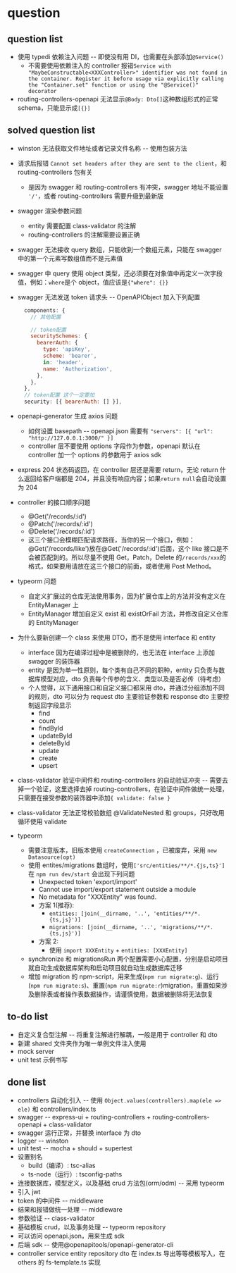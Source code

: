 # question

## question list

- 使用 typedi 依赖注入问题 -- 即使没有用 DI，也需要在头部添加`@Service()`
  - 不需要使用依赖注入的 controller 报错`Service with "MaybeConstructable<XXXController>" identifier was not found in the container. Register it before usage via explicitly calling the "Container.set" function or using the "@Service()" decorator`
- routing-controllers-openapi 无法显示`@Body: Dto[]`这种数组形式的正常 schema，只能显示成`[{}]`

## solved question list

- winston 无法获取文件地址或者记录文件名称 -- 使用包装方法
- 请求后报错 `Cannot set headers after they are sent to the client`，和 routing-controllers 包有关
  - 是因为 swagger 和 routing-controllers 有冲突，swagger 地址不能设置 `'/'`，或者 routing-controllers 需要升级到最新版
- swagger 渲染参数问题
  - entity 需要配置 class-validator 的注解
  - routing-controllers 的注解需要设置正确
- swagger 无法接收 query 数组，只能收到一个数组元素，只能在 swagger 中的第一个元素写数组值而不是元素值
- swagger 中 query 使用 object 类型，还必须要在对象值中再定义一次字段值，例如：`where`是个 object，值应该是`{"where": {}}`
- swagger 无法发送 token 请求头 -- OpenAPIObject 加入下列配置

  ```javascript
    components: {
      // 其他配置

      // token配置
      securitySchemes: {
        bearerAuth: {
          type: 'apiKey',
          scheme: 'bearer',
          in: 'header',
          name: 'Authorization',
        },
      },
    },
    // token配置 这个一定要加
    security: [{ bearerAuth: [] }],
  ```

- openapi-generator 生成 axios 问题
  - 如何设置 basepath -- openapi.json 需要有 `"servers": [{ "url": "http://127.0.0.1:3000/" }]`
  - controller 层不要使用 options 字段作为参数，openapi 默认在 controller 加一个 options 的参数用于 axios sdk
- express 204 状态码返回，在 controller 层还是需要 return，无论 return 什么返回给客户端都是 204，并且没有响应内容；如果`return null`会自动设置为 204
- controller 的接口顺序问题
  - @Get('/records/:id')
  - @Patch('/records/:id')
  - @Delete('/records/:id')
  - 这三个接口会模糊匹配请求路径，当你的另一个接口，例如：@Get('/records/like')放在@Get('/records/:id')后面，这个 like 接口是不会被匹配到的。所以尽量不使用 Get，Patch，Delete 的`/records/xxx`的格式，如果要用请放在这三个接口的前面，或者使用 Post Method。
- typeorm 问题
  - 自定义扩展过的仓库无法使用事务，因为扩展仓库上的方法并没有定义在 EntityManager 上
  - EntityManager 增加自定义 exist 和 existOrFail 方法，并修改自定义仓库的 EntityManager
- 为什么要新创建一个 class 来使用 DTO，而不是使用 interface 和 entity
  - interface 因为在编译过程中是被删除的，也无法在 interface 上添加 swagger 的装饰器
  - entity 是因为单一性原则，每个类有自己不同的职种，entity 只负责与数据库模型对应，dto 负责每个传参的含义、类型以及是否必传（待考虑）
  - 个人觉得，以下通用接口和自定义接口都采用 dto，并通过分组添加不同的规则，dto 可以分为 request dto 主要验证参数和 response dto 主要控制返回字段显示
    - find
    - count
    - findById
    - updateById
    - deleteById
    - update
    - create
    - upsert
- class-validator 验证中间件和 routing-controllers 的自动验证冲突 -- 需要去掉一个验证，这里选择去掉 routing-controllers，在验证中间件做统一处理，只需要在接受参数的装饰器中添加`{ validate: false }`
- class-validator 无法正常校验数组 @ValidateNested 和 groups，只好改用循环使用 validate
- typeorm
  - 需要注意版本，旧版本使用 `createConnection` ，已被废弃，采用 `new Datasource(opt)`
  - 使用 entites/migrations 数组时，使用`['src/entities/**/*.{js,ts}']`在 `npm run dev/start` 会出现下列问题
    - Unexpected token 'export/import'
    - Cannot use import/export statement outside a module
    - No metadata for \"XXXEntity\" was found.
    - 方案 1(推荐):
      - `entities: [join(__dirname, '..', 'entities/**/*.{ts,js}')]`
      - `migrations: [join(__dirname, '..', 'migrations/**/*.{ts,js}')]`
    - 方案 2:
      - 使用 `import XXXEntity` + `entities: [XXXEntity]`
  - synchronize 和 migrationsRun 两个配置需要小心配置，分别是启动项目就自动生成数据库架构和启动项目就自动生成数据库迁移
  - 增加 migration 的 npm-script，用来生成(`npm run migrate:g`)、运行(`npm run migrate:s`)、重置(`npm run migrate:r`)migration，重置如果涉及删除表或者操作表数据操作，请谨慎使用，数据被删除将无法恢复

## to-do list

- 自定义复合型注解 -- 将重复注解进行解耦，一般是用于 controller 和 dto
- 新建 shared 文件夹作为唯一单例文件注入使用
- mock server
- unit test 示例书写

## done list

- controllers 自动化引入 -- 使用 `Object.values(controllers).map(ele => ele)` 和 controllers/index.ts
- swagger -- express-ui + routing-controllers + routing-controllers-openapi + class-validator
- swagger 运行正常，并替换 interface 为 dto
- logger -- winston
- unit test -- mocha + should + supertest
- 设置别名
  - build（编译）: tsc-alias
  - ts-node（运行）: tsconfig-paths
- 连接数据库，模型定义，以及基础 crud 方法包(orm/odm) -- 采用 typeorm
- 引入 jwt
- token 的中间件 -- middleware
- 结果和报错做统一处理 -- middleware
- 参数验证 -- class-validator
- 基础模板 crud，以及事务处理 -- typeorm repository
- 可以访问 openapi.json，用来生成 sdk
- 后端 sdk -- 使用@openapitools/openapi-generator-cli
- controller service entity repository dto 在 index.ts 导出等等模板写入，在 others 的 fs-template.ts 实现

